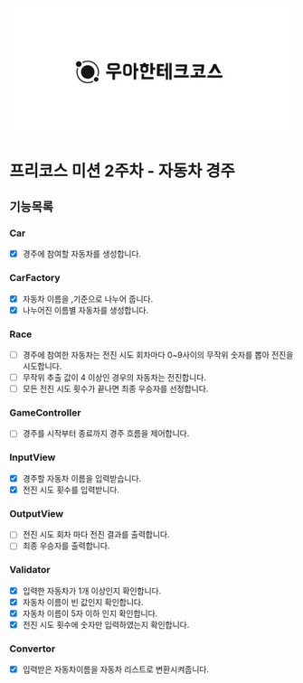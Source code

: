<p align="center">
    <img src="./woowacourse_logo.jpg" alt="우아한테크코스" width="600px">
</p>

# 프리코스 미션 2주차 - 자동차 경주


## 기능목록

### Car
- [x] 경주에 참여할 자동차를 생성합니다.

### CarFactory
- [x] 자동차 이름을 ,기준으로 나누어 줍니다.
- [x] 나누어진 이름별 자동차를 생성합니다.

### Race
- [ ] 경주에 참여한 자동차는 전진 시도 회차마다 0~9사이의 무작위 숫자를 뽑아 전진을 시도합니다.
- [ ] 무작위 추출 값이 4 이상인 경우의 자동차는 전진합니다.
- [ ] 모든 전진 시도 횟수가 끝나면 최종 우승자를 선정합니다.

### GameController
- [ ] 경주를 시작부터 종료까지 경주 흐름을 제어합니다.

### InputView
- [x] 경주할 자동차 이름을 입력받습니다.
- [x] 전진 시도 횟수를 입력받니다.
### OutputView
- [ ] 전진 시도 회차 마다 전진 결과를 출력합니다.
- [ ] 최종 우승자를 출력합니다.

### Validator
- [X] 입력한 자동차가 1개 이상인지 확인합니다.
- [x] 자동차 이름이 빈 값인지 확인합니다.
- [x] 자동차 이름이 5자 이하 인지 확인합니다.
- [x] 전진 시도 횟수에 숫자만 입력하였는지 확인합니다.

### Convertor
- [X] 입력받은 자동차이름을 자동차 리스트로 변환시켜줍니다.

